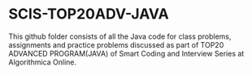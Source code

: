# SCIS-TOP20ADV-JAVA
This github folder consists of all the Java code for class problems, assignments and practice problems discussed as part of TOP20 ADVANCED PROGRAM(JAVA) of Smart Coding and Interview Series at Algorithmica Online.
